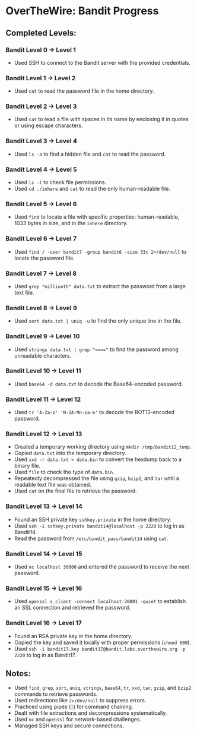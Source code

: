 # OverTheWire: Bandit Progress

## Completed Levels:

### Bandit Level 0 → Level 1
- Used SSH to connect to the Bandit server with the provided credentials.

### Bandit Level 1 → Level 2
- Used `cat` to read the password file in the home directory.

### Bandit Level 2 → Level 3
- Used `cat` to read a file with spaces in its name by enclosing it in quotes or using escape characters.

### Bandit Level 3 → Level 4
- Used `ls -a` to find a hidden file and `cat` to read the password.

### Bandit Level 4 → Level 5
- Used `ls -l` to check file permissions.
- Used `cd ./inhere` and `cat` to read the only human-readable file.

### Bandit Level 5 → Level 6
- Used `find` to locate a file with specific properties: human-readable, 1033 bytes in size, and in the `inhere` directory.

### Bandit Level 6 → Level 7
- Used `find / -user bandit7 -group bandit6 -size 33c 2>/dev/null` to locate the password file.

### Bandit Level 7 → Level 8
- Used `grep "millionth" data.txt` to extract the password from a large text file.

### Bandit Level 8 → Level 9
- Used `sort data.txt | uniq -u` to find the only unique line in the file.

### Bandit Level 9 → Level 10
- Used `strings data.txt | grep "===="` to find the password among unreadable characters.

### Bandit Level 10 → Level 11
- Used `base64 -d data.txt` to decode the Base64-encoded password.

### Bandit Level 11 → Level 12
- Used `tr 'A-Za-z' 'N-ZA-Mn-za-m'` to decode the ROT13-encoded password.

### Bandit Level 12 → Level 13
- Created a temporary working directory using `mkdir /tmp/bandit12_temp`.
- Copied `data.txt` into the temporary directory.
- Used `xxd -r data.txt > data.bin` to convert the hexdump back to a binary file.
- Used `file` to check the type of `data.bin`.
- Repeatedly decompressed the file using `gzip`, `bzip2`, and `tar` until a readable text file was obtained.
- Used `cat` on the final file to retrieve the password.

### Bandit Level 13 → Level 14
- Found an SSH private key `sshkey.private` in the home directory.
- Used `ssh -i sshkey.private bandit14@localhost -p 2220` to log in as Bandit14.
- Read the password from `/etc/bandit_pass/bandit14` using `cat`.

### Bandit Level 14 → Level 15
- Used `nc localhost 30000` and entered the password to receive the next password.

### Bandit Level 15 → Level 16
- Used `openssl s_client -connect localhost:30001 -quiet` to establish an SSL connection and retrieved the password.

### Bandit Level 16 → Level 17
- Found an RSA private key in the home directory.
- Copied the key and saved it locally with proper permissions (`chmod 600`).
- Used `ssh -i bandit17.key bandit17@bandit.labs.overthewire.org -p 2220` to log in as Bandit17.


## Notes:
- Used `find`, `grep`, `sort`, `uniq`, `strings`, `base64`, `tr`, `xxd`, `tar`, `gzip`, and `bzip2` commands to retrieve passwords.
- Used redirections like `2>/dev/null` to suppress errors.
- Practiced using pipes (`|`) for command chaining.
- Dealt with file extractions and decompressions systematically.
- Used `nc` and `openssl` for network-based challenges.
- Managed SSH keys and secure connections.
